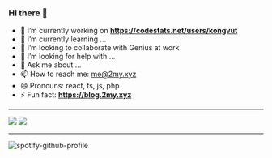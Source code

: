 ### Hi there 👋

- 🔭 I’m currently working on **https://codestats.net/users/kongvut**
- 🌱 I’m currently learning ...
- 👯 I’m looking to collaborate with Genius at work
- 🤔 I’m looking for help with ...
- 💬 Ask me about ...
- 📫 How to reach me: me@2my.xyz
- 😄 Pronouns: react, ts, js, php
- ⚡ Fun fact: **https://blog.2my.xyz**

----

![](https://github-readme-stats.bluenex.vercel.app/api?username=kongvut&theme=graywhite&count_private=true&show_icons=true)
![](https://github-readme-stats.bluenex.vercel.app/api/top-langs/?username=kongvut&theme=graywhite&count_private=true&show_icons=true&hide=openedge%20abl,html)

----

![spotify-github-profile](https://spotify-github-profile.vercel.app/api/view?uid=21uwoaheuiy4s5eb56wz34s3y&cover_image=false&theme=default)

